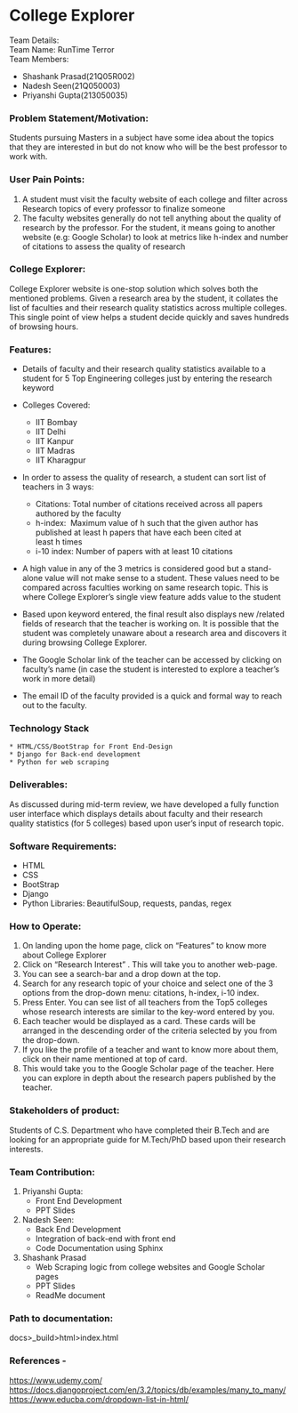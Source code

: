 # College Explorer

Team Details:  
Team Name: RunTime Terror  
Team Members:  
* Shashank Prasad(21Q05R002)  
* Nadesh Seen(21Q050003)  
* Priyanshi Gupta(213050035)  

### Problem Statement/Motivation:  
Students pursuing Masters in a subject have some idea about the topics that they are interested in but do not know who will be the best professor to work with.  

### User Pain Points:  
1. A student must visit the faculty website of each college and filter across Research topics of every professor to finalize someone  
2. The faculty websites generally do not tell anything about the quality of research by the professor. For the student, it means going to another website (e.g: Google Scholar) to look at metrics like h-index and number of citations to assess the quality of research  

### College Explorer:  
College Explorer website is one-stop solution which solves both the mentioned problems. Given a research area by the student, it collates the list of faculties and their research quality statistics across multiple colleges. This single point of view helps a student decide quickly and saves hundreds of browsing hours.  

### Features:  
*  Details of faculty and their research quality statistics available to a student for 5 Top Engineering colleges just by entering the research keyword  
* Colleges Covered:  
    * IIT Bombay  
    * IIT Delhi  
    * IIT Kanpur  
    * IIT Madras  
    * IIT Kharagpur  
* In order to assess the quality of research, a student can sort list of teachers in 3 ways:  
    * Citations: Total number of citations received across all papers authored by the faculty  
    * h-index:  Maximum value of h such that the given author has published at least h papers that have each been cited at least h times  
    * i-10 index: Number of papers with at least 10 citations  

* A high value in any of the 3 metrics is considered good but a stand-alone value will not make sense to a student. These values need to be compared across faculties working on same research topic. This is where College Explorer’s single view feature adds value to the student  
* Based upon keyword entered, the final result also displays new /related fields of research that the teacher is working on. It is possible that the student was completely unaware about a research area and discovers it during browsing College Explorer.  
* The Google Scholar link of the teacher can be accessed by clicking on faculty’s name (in case the student is interested to explore a teacher’s work in more detail)  
* The email ID of the faculty provided is a quick and formal way to reach out to the faculty.  

### Technology Stack  
    * HTML/CSS/BootStrap for Front End-Design  
    * Django for Back-end development  
    * Python for web scraping  

### Deliverables:  
As discussed during mid-term review, we have developed a fully function user interface which displays details about faculty and their research quality statistics (for 5 colleges) based upon user’s input of research topic.  

### Software Requirements:
* HTML
* CSS
* BootStrap
* Django
* Python Libraries: BeautifulSoup, requests, pandas, regex
 
### How to Operate:  
1. On landing upon the home page, click on “Features” to know more about College Explorer  
2. Click on “Research Interest” . This will take you to another web-page.  
3. You can see a search-bar and a drop down at the top.   
4. Search for any research topic of your choice and select one of the 3 options from the drop-down menu: citations, h-index, i-10 index.  
5. Press Enter. You can see list of all teachers from the Top5 colleges whose research interests are similar to the key-word entered by you.  
6. Each teacher would be displayed as a card. These cards will be arranged in the descending order of the criteria selected by you from the drop-down.  
7. If you like the profile of a teacher and want to know more about them, click on their name mentioned at top of card.  
8. This would take you to the Google Scholar page of the teacher. Here you can explore in depth about the research papers published by the teacher.   

### Stakeholders of product:  
Students of C.S. Department who have completed their B.Tech and are looking for an appropriate guide for M.Tech/PhD based upon their research interests.  

### Team Contribution:  
1. Priyanshi Gupta:  
    * Front End Development  
    * PPT Slides  
2. Nadesh Seen:  
    * Back End Development  
    * Integration of back-end with front end  
    * Code Documentation using Sphinx  
3. Shashank Prasad  
    * Web Scraping logic from college websites and Google Scholar pages  
    * PPT Slides  
    * ReadMe document  

### Path to documentation:  
docs>_build>html>index.html  

### References - 

https://www.udemy.com/  
https://docs.djangoproject.com/en/3.2/topics/db/examples/many_to_many/
https://www.educba.com/dropdown-list-in-html/